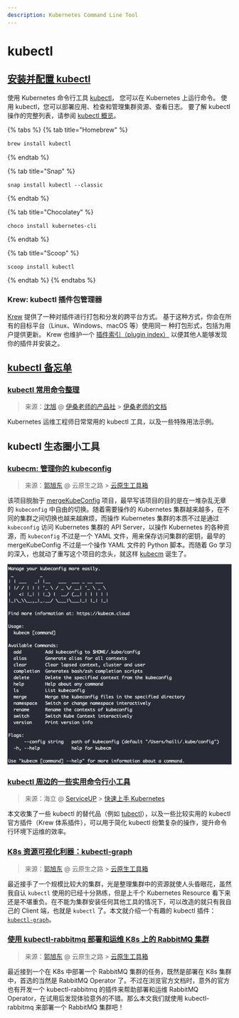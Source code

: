 ```yaml
---
description: Kubernetes Command Line Tool
---
```


# kubectl

## [安装并配置 kubectl](https://kubernetes.io/zh/docs/tasks/tools/install-kubectl/) <a id="install-kubectl"></a>

使用 Kubernetes 命令行工具 [kubectl](https://kubernetes.io/zh/docs/reference/kubectl/kubectl/)， 您可以在 Kubernetes 上运行命令。 使用 kubectl，您可以部署应用、检查和管理集群资源、查看日志。 要了解 kubectl 操作的完整列表，请参阅 [kubectl 概览](https://kubernetes.io/zh/docs/reference/kubectl/overview/)。

{% tabs %}
{% tab title="Homebrew" %}
```bash
brew install kubectl
```
{% endtab %}

{% tab title="Snap" %}
```
snap install kubectl --classic
```
{% endtab %}

{% tab title="Chocolatey" %}
```
choco install kubernetes-cli
```
{% endtab %}

{% tab title="Scoop" %}
```
scoop install kubectl
```
{% endtab %}
{% endtabs %}

### Krew: kubectl 插件包管理器

[Krew](https://krew.dev/) 提供了一种对插件进行打包和分发的跨平台方式。 基于这种方式，你会在所有的目标平台（Linux、Windows、macOS 等）使用同一 种打包形式，包括为用户提供更新。 Krew 也维护一个 [插件索引（plugin index）](https://krew.sigs.k8s.io/plugins/) 以便其他人能够发现你的插件并安装之。

## [kubectl 备忘单](https://kubernetes.io/zh/docs/reference/kubectl/cheatsheet/) <a id="kubectl-cheatsheet"></a>

### [kubectl 常用命令整理](https://docs.ethanshen.cn/kubernetes/kubectl_common.html) <a id="kubectl-useful-cmds"></a>

> 来源：[沈旭](https://github.com/a-ethan) @ [伊桑老师的产品社](https://www.ethanshen.cn/) &gt; [伊桑老师的文档](https://docs.ethanshen.cn/)

Kubernetes 运维工程师日常常用的 kubectl 工具，以及一些特殊用法示例。

## kubectl 生态圈小工具

### [kubecm: 管理你的 kubeconfig](https://mp.weixin.qq.com/s?__biz=MzI4MzcwMTA5Nw==&mid=2247483762&idx=1&sn=d03cacaa90db9cc12dc3a7c01928790c) <a id="kubecm"></a>

> 来源：[郭旭东](https://github.com/sunny0826) @ 云原生之路 &gt; [云原生工具箱](https://mp.weixin.qq.com/mp/appmsgalbum?__biz=MzI4MzcwMTA5Nw==&action=getalbum&album_id=1416096301506314242)

该项目脱胎于 [mergeKubeConfig](https://github.com/sunny0826/mergeKubeConfig) 项目，最早写该项目的目的是在一堆杂乱无章的 `kubeconfig` 中自由的切换。随着需要操作的 Kubernetes 集群越来越多，在不同的集群之间切换也越来越麻烦，而操作 Kubernetes 集群的本质不过是通过 `kubeconfig` 访问 Kubernetes 集群的 API Server，以操作 Kubernetes 的各种资源，而 `kubeconfig` 不过是一个 YAML 文件，用来保存访问集群的密钥，最早的 mergeKubeConfig 不过是一个操作 YAML 文件的 Python 脚本。而随着 Go 学习的深入，也就动了重写这个项目的念头，就这样 [kubecm](https://github.com/sunny0826/kubecm) 诞生了。

![kubecm - Manage your kubeconfig more easily](../.gitbook/assets/image%20%2811%29.png)

### [kubectl 周边的一些实用命令行小工具](https://www.yuque.com/serviceup/k8s-hands-on/cli-tools) <a id="krew-plugins"></a>

> 来源：海立 @ [ServiceUP](https://www.yuque.com/serviceup) &gt; [快速上手 Kubernetes ](https://www.yuque.com/serviceup/k8s-hands-on)

本文收集了一些 kubectl 的替代品（例如 [tubectl](https://github.com/reconquest/tubekit)），以及一些比较实用的 kubectl 官方插件（Krew 体系插件），可以用于简化 kubectl 纷繁复杂的操作，提升命令行环境下运维的效率。

### [K8s 资源可视化利器：kubectl-graph](https://mp.weixin.qq.com/s/cEjr0W7mkiANenm95IddSA) <a id="kubectl-graph"></a>

> 来源：[郭旭东](https://github.com/sunny0826) @ 云原生之路 &gt; [云原生工具箱](https://mp.weixin.qq.com/mp/appmsgalbum?__biz=MzI4MzcwMTA5Nw==&action=getalbum&album_id=1416096301506314242)

最近接手了一个规模比较大的集群，光是整理集群中的资源就使人头昏眼花，虽然我自认 `kubectl` 使用的已经十分熟练，但是上千个 Kubernetes Resource 看下来还是不堪重负。在不能为集群安装任何其他工具的情况下，可以改造的就只有我自己的 Client 端，也就是 `kubectl` 了。本文就介绍一个有趣的 kubectl 插件：[`kubectl-graph`](https://github.com/steveteuber/kubectl-graph)。

### [使用 kubectl-rabbitmq 部署和运维 K8s 上的 RabbitMQ 集群](https://mp.weixin.qq.com/s/YLYpYrolCZttrdMx0n3qiQ) <a id="kubectl-rabbitmq"></a>

> 来源：[郭旭东](https://github.com/sunny0826) @ 云原生之路 &gt; [云原生工具箱](https://mp.weixin.qq.com/mp/appmsgalbum?__biz=MzI4MzcwMTA5Nw==&action=getalbum&album_id=1416096301506314242)

最近接到一个在 K8s 中部署一个 RabbitMQ 集群的任务，既然是部署在 K8s 集群中，首选的当然是 RabbitMQ Operator 了。不过在浏览官方文档时，意外的官方也有开发一个 kubectl-rabbitmq 的插件来帮助部署和运维 RabbitMQ Operator，在试用后发现体验意外的不错。那么本文我们就使用 kubectl-rabbitmq 来部署一个 RabbitMQ 集群吧！

